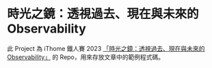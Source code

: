 # 時光之鏡：透視過去、現在與未來的 Observability

此 Project 為 iThome 鐵人賽 2023 [「時光之鏡：透視過去、現在與未來的 Observability」](https://ithelp.ithome.com.tw/users/20162175/ironman/6445) 的 Repo，用來存放文章中的範例程式碼。
